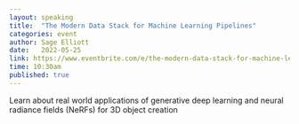 ```yaml
---
layout: speaking
title:  "The Modern Data Stack for Machine Learning Pipelines"
categories: event
author: Sage Elliott
date:   2022-05-25
link: https://www.eventbrite.com/e/the-modern-data-stack-for-machine-learning-pipelines-tickets-343366467347?aff=sage
time: 10:30am
published: true
---
```


Learn about real world applications of generative deep learning and neural radiance fields (NeRFs) for 3D object creation
